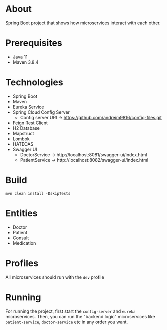 # About

Spring Boot project that shows how microservices interact with each other.

# Prerequisites

* Java 11
* Maven 3.8.4

# Technologies

* Spring Boot
* Maven
* Eureka Service
* Spring Cloud Config Server
    * Config server URI -> https://github.com/andreim9816/config-files.git
* Feign Rest Client
* H2 Database
* Mapstruct
* Lombok
* HATEOAS
* Swagger UI
    * DoctorService -> http://localhost:8081/swagger-ui/index.html
    * PatientService -> http://localhost:8082/swagger-ui/index.html

# Build

```
mvn clean install -DskipTests
```

# Entities

* Doctor
* Patient
* Consult
* Medication

# Profiles

All microservices should run with the `dev` profile

# Running

For running the project, first start the `config-server` and `eureka` microservices. Then, you can run the "backend logic" microservices like `patient-service`, `doctor-service` etc in any order you want.
